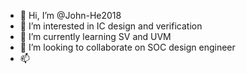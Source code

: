 - 👋 Hi, I’m @John-He2018
- 👀 I’m interested in IC design and verification
- 🌱 I’m currently learning SV and UVM
- 💞️ I’m looking to collaborate on SOC design engineer
- 📫

<!---
John-He2018/John-He2018 is a ✨ special ✨ repository because its `README.md` (this file) appears on your GitHub profile.
You can click the Preview link to take a look at your changes.
--->
